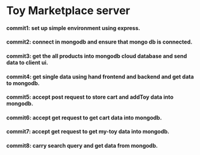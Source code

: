 # Toy Marketplace server

#### commit1: set up simple environment using express.

#### commit2: connect in mongodb and ensure that mongo db is connected.

#### commit3: get the all products into mongodb cloud database and send data to client ui.

#### commit4: get single data using hand frontend and backend and get data to mongodb.

#### commit5: accept post request to store cart and addToy data into mongodb.

#### commit6: accept get request to get cart data into mongodb.

#### commit7: accept get request to get my-toy data into mongodb.

#### commit8: carry search query and get data from mongodb.
